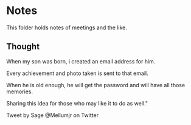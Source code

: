 # Notes

This folder holds notes of meetings and the like.


## Thought

When my son was born, i created an email address for him.

Every achievement and photo taken is sent to that email.

When he is old enough, he will get the password and will have all those memories.

Sharing this idea for those who may like it to do as well."

Tweet by Sage @Mellumjr on Twitter
